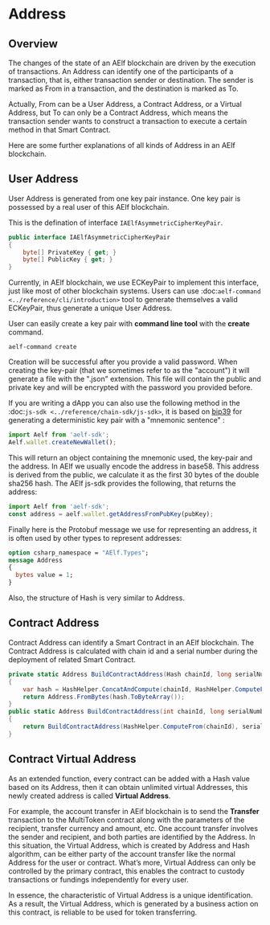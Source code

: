 # Address

## Overview

The changes of the state of an AElf blockchain are driven by the execution of transactions. An Address can identify one of the participants of a transaction, that is, either transaction sender or destination. The sender is marked as From in a transaction, and the destination is marked as To.

Actually, From can be a User Address, a Contract Address, or a Virtual Address, but To can only be a Contract Address, which means the transaction sender wants to construct a transaction to execute a certain method in that Smart Contract.

Here are some further explanations of all kinds of Address in an AElf blockchain.

## User Address

User Address is generated from one key pair instance.  One key pair is possessed by a real user of this AElf blockchain.

This is the defination of interface `IAElfAsymmetricCipherKeyPair`.

```c#
public interface IAElfAsymmetricCipherKeyPair
{
    byte[] PrivateKey { get; }
    byte[] PublicKey { get; }
}
```
Currently, in AElf blockchain, we use ECKeyPair to implement this interface, just like most of other blockchain systems. Users can use :doc:`aelf-command <../reference/cli/introduction>` tool to generate themselves a valid ECKeyPair, thus generate a unique User Address.

User can easily create a key pair with **command line tool** with the **create** command.

```shell
aelf-command create
```

Creation will be successful after you provide a valid password. When creating the key-pair (that we sometimes refer to as the "account") it will generate a file with the ".json" extension. This file will contain the public and private key and will be encrypted with the password you provided before.

If you are writing a dApp you can also use the following method in the :doc:`js-sdk <../reference/chain-sdk/js-sdk>`, it is based on [bip39](https://github.com/bitcoin/bips/blob/master/bip-0039.mediawiki) for generating a deterministic key pair with a "mnemonic sentence" :

```javascript
import Aelf from 'aelf-sdk';
Aelf.wallet.createNewWallet();
```

This will return an object containing the mnemonic used, the key-pair and the address. In AElf we usually encode the address in base58. This address is derived from the public, we calculate it as the first 30 bytes of the double sha256 hash. The AElf js-sdk provides the following, that returns the address:

```javascript
import Aelf from 'aelf-sdk';
const address = aelf.wallet.getAddressFromPubKey(pubKey);
```

Finally here is the Protobuf message we use for representing an address, it is often used by other types to represent addresses:

```protobuf
option csharp_namespace = "AElf.Types";
message Address
{
  bytes value = 1;
}
```

Also, the structure of Hash is very similar to Address.

## Contract Address

Contract Address can identify a Smart Contract in an AElf blockchain. The Contract Address is calculated with chain id and a serial number during the deployment of related Smart Contract.

```c#
private static Address BuildContractAddress(Hash chainId, long serialNumber)
{
    var hash = HashHelper.ConcatAndCompute(chainId, HashHelper.ComputeFrom(serialNumber));
    return Address.FromBytes(hash.ToByteArray());
}
public static Address BuildContractAddress(int chainId, long serialNumber)
{
    return BuildContractAddress(HashHelper.ComputeFrom(chainId), serialNumber);
}
```
## Contract Virtual Address

As an extended function, every contract can be added with a Hash value based on its Address, then it can obtain unlimited virtual Addresses, this newly created address is called **Virtual Address**.

For example, the account transfer in AEif blockchain is to send the **Transfer** transaction to the MultiToken contract along with the parameters of the recipient, transfer currency and amount, etc. One account transfer involves the sender and recipient, and both parties are identified by the Address. In this situation, the Virtual Address, which is created by Address and Hash algorithm, can be either party of the account transfer like the normal Address for the user or contract. What’s more, Virtual Address can only be controlled by the primary contract, this enables the contract to custody transactions or fundings independently for every user.

In essence, the characteristic of Virtual Address is a unique identification. As a result, the Virtual Address, which is generated by a business action on this contract, is reliable to be used for token transferring. 

